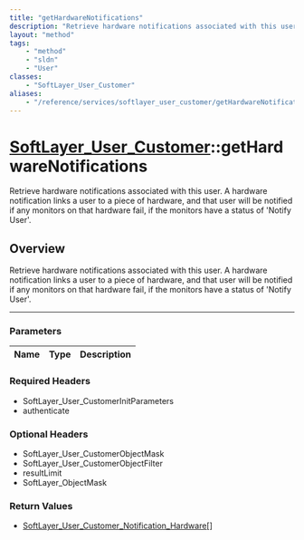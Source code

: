 ```yaml
---
title: "getHardwareNotifications"
description: "Retrieve hardware notifications associated with this user. A hardware notification links a user to a piece of hardware,... "
layout: "method"
tags:
    - "method"
    - "sldn"
    - "User"
classes:
    - "SoftLayer_User_Customer"
aliases:
    - "/reference/services/softlayer_user_customer/getHardwareNotifications"
---
```

# [SoftLayer_User_Customer](/reference/services/SoftLayer_User_Customer)::getHardwareNotifications


Retrieve hardware notifications associated with this user. A hardware notification links a user to a piece of hardware, and that user will be notified if any monitors on that hardware fail, if the monitors have a status of 'Notify User'.


## Overview 
Retrieve hardware notifications associated with this user. A hardware notification links a user to a piece of hardware, and that user will be notified if any monitors on that hardware fail, if the monitors have a status of 'Notify User'.

-----

### Parameters 
|Name | Type | Description |
| --- | --- | --- |


### Required Headers
* SoftLayer_User_CustomerInitParameters
* authenticate


### Optional Headers
* SoftLayer_User_CustomerObjectMask
* SoftLayer_User_CustomerObjectFilter
* resultLimit
* SoftLayer_ObjectMask

### Return Values
* <a href='/reference/datatypes/SoftLayer_User_Customer_Notification_Hardware'>SoftLayer_User_Customer_Notification_Hardware[] </a>




